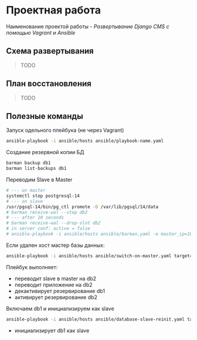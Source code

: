 # Проектная работа

Наименование проектой работы - *Развертывание Django CMS с помощью Vagrant и Ansible*

## Схема развертывания

> TODO

## План восстановления

> TODO

## Полезные команды

Запуск одельного плейбука (не через Vagrant)
```bash
ansible-playbook -i ansible/hosts ansible/playbook-name.yaml
```

Создание резервной копии БД
```bash
barman backup db1
barman list-backups db1
```

Переводим Slave в Master
```bash
# --- on master
systemctl stop postgresql-14
# --- on slave
/usr/pgsql-14/bin/pg_ctl promote -D /var/lib/pgsql/14/data
# barman receive-wal --stop db2
# --- after 10 seconds
# barman receive-wal --drop-slot db2
# in server conf: active = false
# ansible-playbook -i ansible/hosts ansible/barman.yaml -e master_ip=10.10.1.131
```

Если удален хост мастер базы данных:
```bash
ansible-playbook -i ansible/hosts ansible/switch-on-master.yaml target=db2
```
Плейбук выполняет:
* переводит slave в master на db2
* переводит приложение на db2
* декактивирует резервирование db1
* активирует резервирование db2

Включаем db1 и инициализируем как slave

```bash
ansible-playbook -i ansible/hosts ansible/database-slave-reinit.yaml target=db1
```
* инициализирует db1 как slave

